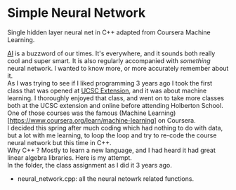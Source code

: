 # Simple Neural Network
Single hidden layer neural net in C++ adapted from Coursera Machine Learning.  

[AI](https://en.wikipedia.org/wiki/Artificial_intelligence) is a buzzword of our times. It's everywhere, and it sounds both really 
cool and super smart. It is also regularly accompanied with *something* neural network. I wanted to know more, or more accurately remember about it.   
As I was trying to see if I liked programming 3 years ago I took the first class that was opened at [UCSC Extension](https://www.ucsc-extension.edu/), and it was about machine learning.
I thoroughly enjoyed that class, and went on to take more classes both at the UCSC extension and online before attending Holberton School.
One of those courses was the famous (Machine Learning)[https://www.coursera.org/learn/machine-learning] on Coursera.   
I decided this spring after much coding which had nothing to do with data, but a lot with me learning, to loop the loop and try to re-code
the course neural network but this time in C++.  
Why C++ ? Mostly to learn a new language, and I had heard it had great linear algebra libraries.
Here is my attempt.  
In the folder, the class assignment as I did it 3 years ago.  
- neural_network.cpp: all the neural netowrk related functions.
